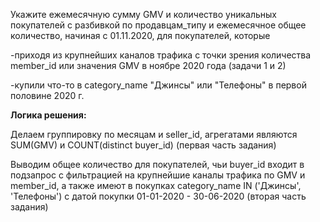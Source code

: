 Укажите ежемесячную сумму GMV и количество уникальных покупателей с разбивкой по продавцам_типу и ежемесячное общее количество, начиная с 01.11.2020, для покупателей, которые 

-приходя из крупнейших каналов трафика с точки зрения количества member_id или значения GMV в ноябре 2020 года (задачи 1 и 2) 

-купили что-то в category_name "Джинсы" или "Телефоны" в первой половине 2020 г.

**Логика решения:**

Делаем группировку по месяцам и seller_id, агрегатами являются SUM(GMV) и COUNT(distinct buyer_id) (первая часть задания)


Выводим общее количество для покупателей, чьи buyer_id входит в подзапрос с фильтрацией на крупнейшие каналы трафика по GMV и member_id, а также имеют в покупках category_name IN ('Джинсы', 'Телефоны') с датой покупки 01-01-2020 - 30-06-2020 (вторая часть задания)
